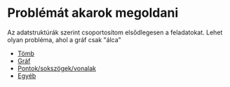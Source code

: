 # Problémát akarok megoldani

Az adatstruktúrák szerint csoportosítom elsődlegesen a feladatokat. Lehet olyan probléma, ahol a gráf csak "álca"

- [Tömb](array.md)
- [Gráf](graph.md)
- [Pontok/sokszögek/vonalak](geo.md)
- [Egyéb](array.md)
